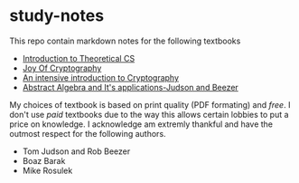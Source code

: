 # study-notes

This repo contain markdown notes for the following textbooks

- [Introduction to Theoretical CS](https://introtcs.org)
- [Joy Of Cryptography](http://web.engr.oregonstate.edu/~rosulekm/crypto/)
- [An intensive introduction to Cryptography](https://intensecrypto.org/public/index.html)
- [Abstract Algebra and It's applications-Judson and Beezer](https://abstract.ups.edu)

My choices of textbook is based on print quality (PDF formating) and *free*.
I don't use *paid* textbooks due to the way this allows certain lobbies to put a price on knowledge.
I acknowledge  am extremly thankful and have the outmost respect for the following authors.

- Tom Judson and Rob Beezer
- Boaz Barak
- Mike Rosulek



